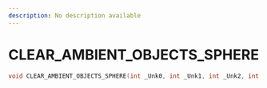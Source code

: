 ```yaml
---
description: No description available 
---
```


# CLEAR_AMBIENT_OBJECTS_SPHERE

```cpp
void CLEAR_AMBIENT_OBJECTS_SPHERE(int _Unk0, int _Unk1, int _Unk2, int _Unk3, int _Unk4);
```